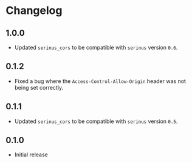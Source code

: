 # Changelog

## 1.0.0

- Updated `serinus_cors` to be compatible with `serinus` version `0.6`.

## 0.1.2

- Fixed a bug where the `Access-Control-Allow-Origin` header was not being set correctly.

## 0.1.1

- Updated `serinus_cors` to be compatible with `serinus` version `0.5`.

## 0.1.0

- Initial release
